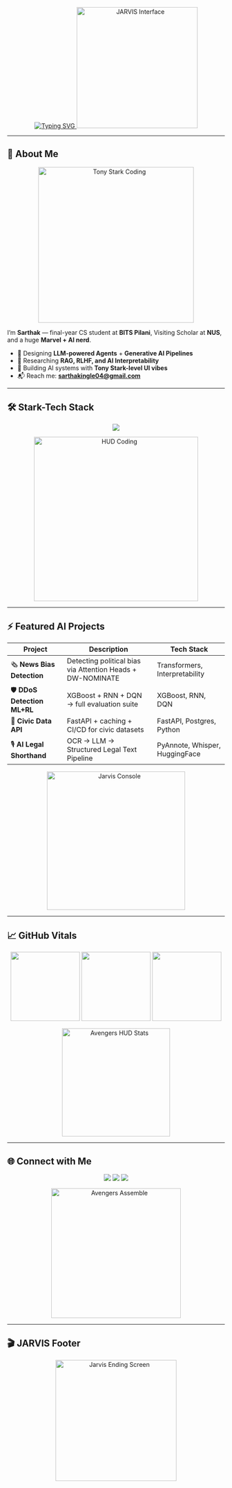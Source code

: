 <div align="center">

  <!-- Stark-style Typing Banner -->
  <a href="https://git.io/typing-svg">
    <img src="https://readme-typing-svg.demolab.com?font=Orbitron&weight=800&size=26&pause=1000&duration=2200&color=00F5D4&center=true&vCenter=true&width=800&lines=Sarthak+Ingle;AI+Engineer+%7C+LLM+Tinkerer;Final-year+CS+@+BITS+Pilani;Visiting+Scholar+%7C+NUS;Inspired+By+Tony+Stark's+Tech" alt="Typing SVG">
  </a>

  <!-- JARVIS Hologram GIF -->
  <img src="https://media.giphy.com/media/3o7abB06u9bNzA8lu8/giphy.gif" width="280" alt="JARVIS Interface"/>
</div>

---

## 🧠 About Me  
<div align="center">
  <img src="https://media.giphy.com/media/26tn33aiTi1jkl6H6/giphy.gif" width="360" alt="Tony Stark Coding"/>
</div>

I’m **Sarthak** — final-year CS student at **BITS Pilani**, Visiting Scholar at **NUS**, and a huge **Marvel + AI nerd**.  

- 🦾 Designing **LLM-powered Agents** + **Generative AI Pipelines**  
- 🧠 Researching **RAG, RLHF, and AI Interpretability**  
- 🚀 Building AI systems with **Tony Stark-level UI vibes**  
- 📬 Reach me: **sarthakingle04@gmail.com**

---

## 🛠 Stark-Tech Stack
<p align="center">
  <img src="https://skillicons.dev/icons?i=python,pytorch,tensorflow,scikitlearn,huggingface,fastapi,flask,react,postgres,git,docker&theme=dark" />
</p>

<p align="center">
  <img src="https://media.giphy.com/media/fwbzI2kV3Qrlpkh59e/giphy.gif" width="380" alt="HUD Coding"/>
</p>

---

## ⚡ Featured AI Projects  
| Project | Description | Tech Stack |
|---------|-------------|------------|
| 🗞️ **News Bias Detection** | Detecting political bias via Attention Heads + DW-NOMINATE | Transformers, Interpretability |
| 🛡️ **DDoS Detection ML+RL** | XGBoost + RNN + DQN → full evaluation suite | XGBoost, RNN, DQN |
| 🧩 **Civic Data API** | FastAPI + caching + CI/CD for civic datasets | FastAPI, Postgres, Python |
| 🎙️ **AI Legal Shorthand** | OCR → LLM → Structured Legal Text Pipeline | PyAnnote, Whisper, HuggingFace |

<p align="center">
  <img src="https://media.giphy.com/media/l0HlOvJ7yaacpuSas/giphy.gif" width="320" alt="Jarvis Console"/>
</p>

---

## 📈 GitHub Vitals
<div align="center">
  <img src="https://github-readme-stats.vercel.app/api?username=sarth-04&show_icons=true&theme=radical&hide_border=true&count_private=true" height="160"/>
  <img src="https://github-readme-streak-stats.herokuapp.com/?user=sarth-04&theme=radical&hide_border=true" height="160"/>
  <img src="https://github-readme-stats.vercel.app/api/top-langs/?username=sarth-04&layout=compact&theme=radical&hide_border=true" height="160"/>
</div>

<p align="center">
  <img src="https://media.giphy.com/media/xT9IgzoKnwFNmISR8I/giphy.gif" width="250" alt="Avengers HUD Stats"/>
</p>

---

## 🌐 Connect with Me
<p align="center">
  <a href="https://linkedin.com/in/sarthak-ingle"><img src="https://img.shields.io/badge/LinkedIn-0077B5?logo=linkedin&logoColor=white&style=for-the-badge"/></a>
  <a href="https://x.com/YourTwitterHandle"><img src="https://img.shields.io/badge/X-000000?logo=x&logoColor=white&style=for-the-badge"/></a>
  <a href="mailto:sarthakingle04@gmail.com"><img src="https://img.shields.io/badge/Email-DC2626?logo=gmail&logoColor=white&style=for-the-badge"/></a>
</p>

<p align="center">
  <img src="https://media.giphy.com/media/26AHONQ79FdWZhAI0/giphy.gif" width="300" alt="Avengers Assemble"/>
</p>

---

## 🎬 JARVIS Footer
<p align="center">
  <img src="https://media.giphy.com/media/QbumCX9HFFDQA/giphy.gif" width="280" alt="Jarvis Ending Screen"/>
</p>
